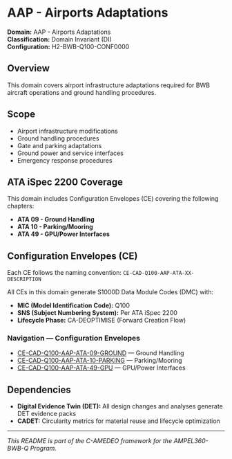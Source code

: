 # AAP - Airports Adaptations

**Domain:** AAP - Airports Adaptations  
**Classification:** Domain Invariant (DI)  
**Configuration:** H2-BWB-Q100-CONF0000  

## Overview

This domain covers airport infrastructure adaptations required for BWB aircraft operations and ground handling procedures.

## Scope

- Airport infrastructure modifications
- Ground handling procedures
- Gate and parking adaptations
- Ground power and service interfaces
- Emergency response procedures

## ATA iSpec 2200 Coverage

This domain includes Configuration Envelopes (CE) covering the following chapters:

- **ATA 09 - Ground Handling**
- **ATA 10 - Parking/Mooring**
- **ATA 49 - GPU/Power Interfaces**

## Configuration Envelopes (CE)

Each CE follows the naming convention: `CE-CAD-Q100-AAP-ATA-XX-DESCRIPTION`

All CEs in this domain generate S1000D Data Module Codes (DMC) with:
- **MIC (Model Identification Code):** Q100
- **SNS (Subject Numbering System):** Per ATA iSpec 2200
- **Lifecycle Phase:** CA-DEOPTIMISE (Forward Creation Flow)

### Navigation — Configuration Envelopes

* [CE-CAD-Q100-AAP-ATA-09-GROUND](https://github.com/Robbbo-T/Robbbo-T/tree/main/C-AMEDEO-FRAMEWORK/CA-DEOPTIMISE/CAD-DESIGN/H2-BWB-Q100-CONF0000/AAP-AIRPORTS_ADAPTATIONS/CE-CAD-Q100-AAP-ATA-09-GROUND) — Ground Handling
* [CE-CAD-Q100-AAP-ATA-10-PARKING](https://github.com/Robbbo-T/Robbbo-T/tree/main/C-AMEDEO-FRAMEWORK/CA-DEOPTIMISE/CAD-DESIGN/H2-BWB-Q100-CONF0000/AAP-AIRPORTS_ADAPTATIONS/CE-CAD-Q100-AAP-ATA-10-PARKING) — Parking/Mooring
* [CE-CAD-Q100-AAP-ATA-49-GPU](https://github.com/Robbbo-T/Robbbo-T/tree/main/C-AMEDEO-FRAMEWORK/CA-DEOPTIMISE/CAD-DESIGN/H2-BWB-Q100-CONF0000/AAP-AIRPORTS_ADAPTATIONS/CE-CAD-Q100-AAP-ATA-49-GPU) — GPU/Power Interfaces

## Dependencies

- **Digital Evidence Twin (DET):** All design changes and analyses generate DET evidence packs
- **CADET:** Circularity metrics for material reuse and lifecycle optimization

---

*This README is part of the C-AMEDEO framework for the AMPEL360-BWB-Q Program.*